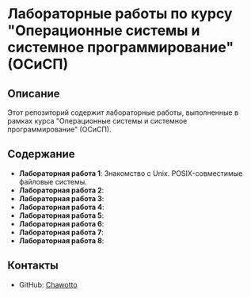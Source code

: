 # Лабораторные работы по курсу "Операционные системы и системное программирование" (ОСиСП)

## Описание
Этот репозиторий содержит лабораторные работы, выполненные в рамках курса "Операционные системы и системное программирование" (ОСиСП).

## Содержание
- **Лабораторная работа 1**: Знакомство с Unix. POSIX-совместимые файловые системы.
- **Лабораторная работа 2**:
- **Лабораторная работа 3**:
- **Лабораторная работа 4**:
- **Лабораторная работа 5**:
- **Лабораторная работа 6**:
- **Лабораторная работа 7**:
- **Лабораторная работа 8**:

## Контакты
- GitHub: [Chawotto](https://github.com/Chawotto)
